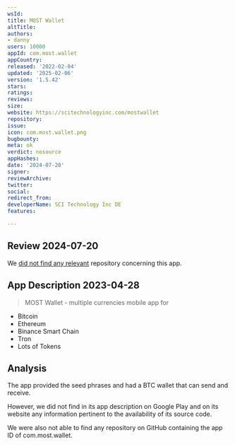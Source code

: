 ```yaml
---
wsId: 
title: MOST Wallet
altTitle: 
authors:
- danny
users: 10000
appId: com.most.wallet
appCountry: 
released: '2022-02-04'
updated: '2025-02-06'
version: '1.5.42'
stars: 
ratings: 
reviews: 
size: 
website: https://scitechnologyinc.com/mostwallet
repository: 
issue: 
icon: com.most.wallet.png
bugbounty: 
meta: ok
verdict: nosource
appHashes: 
date: '2024-07-20'
signer: 
reviewArchive: 
twitter: 
social: 
redirect_from: 
developerName: SCI Technology Inc DE
features: 

---
```


## Review 2024-07-20

We [did not find any relevant](https://github.com/search?q=%22com.most.wallet%22&type=code) repository concerning this app. 

## App Description 2023-04-28

> MOST Wallet - multiple currencies mobile app for
- Bitcoin
- Ethereum
- Binance Smart Chain
- Tron
- Lots of Tokens

## Analysis 

The app provided the seed phrases and had a BTC wallet that can send and receive. 

However, we did not find in its app description on Google Play and on its website any information pertinent to the availability of its source code. 

We were also not able to find any repository on GitHub containing the app ID of com.most.wallet.


